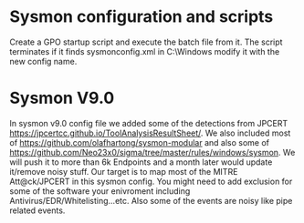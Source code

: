 # Sysmon configuration and scripts
Create a GPO startup script and execute the batch file from it. The script terminates if it finds sysmonconfig.xml in C:\Windows modify it with the new config name.
# Sysmon V9.0
In sysmon v9.0 config file we added some of the detections from JPCERT https://jpcertcc.github.io/ToolAnalysisResultSheet/. 
We also included most of https://github.com/olafhartong/sysmon-modular and also some of https://github.com/Neo23x0/sigma/tree/master/rules/windows/sysmon. 
We will push it to more than 6k Endpoints and a month later would update it/remove noisy stuff. Our target is to map most of the MITRE Att@ck/JPCERT in this sysmon config. You might need to add exclusion for some of the software your enivroment including Antivirus/EDR/Whitelisting...etc. Also some of the events are noisy like pipe related events.
